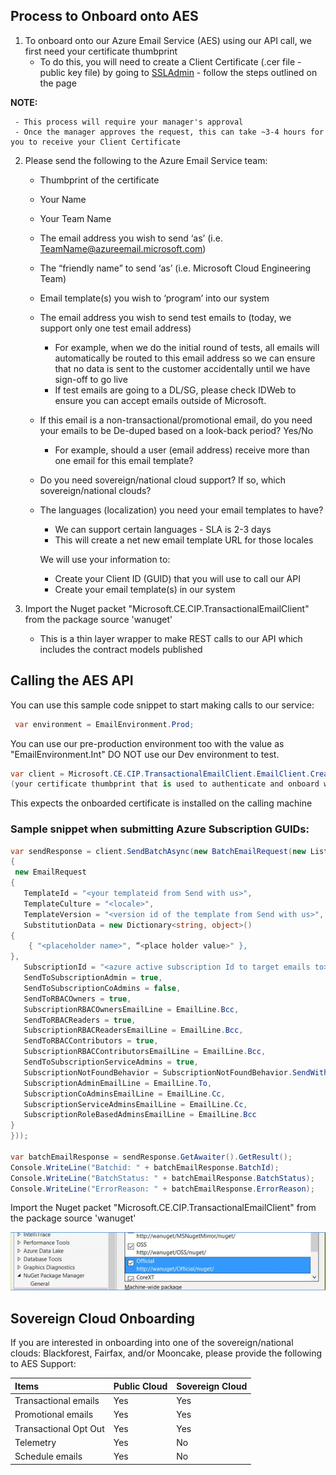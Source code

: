 ## Process to Onboard onto AES

1.	To onboard onto our Azure Email Service (AES) using our API call, we first need your certificate thumbprint 
     - To do this, you will need to create a Client Certificate (.cer file - public key file) by going to [SSLAdmin](http://SSLadmin) - follow the steps outlined on the page

**NOTE:** 

     - This process will require your manager's approval
     - Once the manager approves the request, this can take ~3-4 hours for you to receive your Client Certificate
       
2.	Please send the following to the Azure Email Service team: 
     - Thumbprint of the certificate
     - Your Name
     - Your Team Name
     - The email address you wish to send ‘as’ (i.e. TeamName@azureemail.microsoft.com)
     - The “friendly name” to send ‘as’ (i.e. Microsoft Cloud Engineering Team)
     - Email template(s) you wish to ‘program’ into our system
     - The email address you wish to send test emails to (today, we support only one test email address)
       - For example, when we do the initial round of tests, all emails will automatically be routed to this email address so we can ensure that no data is sent to the customer accidentally until we have sign-off to go live
       - If test emails are going to a DL/SG, please check IDWeb to ensure you can accept emails outside of Microsoft. 
       
     - If this email is a non-transactional/promotional email, do you need your emails to be De-duped based on a look-back period? Yes/No
       - For example, should a user (email address) receive more than one email for this email template? 
     - Do you need sovereign/national cloud support? If so, which sovereign/national clouds?
     - The languages (localization) you need your email templates to have?
       - We can support certain languages - SLA is 2-3 days
       - This will create a net new email template URL for those locales


       We will use your information to: 
       - Create your Client ID (GUID) that you will use to call our API
       - Create your email template(s) in our system

3.	Import the Nuget packet "Microsoft.CE.CIP.TransactionalEmailClient" from the package source 'wanuget' 
 
     - This is a thin layer wrapper to make REST calls to our API which includes the contract models published

## Calling the AES API

You can use this sample code snippet to start making calls to our service:
```C#
 var environment = EmailEnvironment.Prod;
```
You can use our pre-production environment too with the value as "EmailEnvironment.Int" DO NOT use our Dev environment to test.
```C#
var client = Microsoft.CE.CIP.TransactionalEmailClient.EmailClient.Create(environment, (your assigned ClientId from CIP), 
(your certificate thumbprint that is used to authenticate and onboard with CIP));
```
This expects the onboarded certificate is installed on the calling machine


### Sample snippet when submitting Azure Subscription GUIDs:
```C#
var sendResponse = client.SendBatchAsync(new BatchEmailRequest(new List<EmailRequest>
{
 new EmailRequest
{   
   TemplateId = "<your templateid from Send with us>",
   TemplateCulture = "<locale>",
   TemplateVersion = "<version id of the template from Send with us>",
   SubstitutionData = new Dictionary<string, object>()
{
    { "<placeholder name>", “<place holder value>" },
},
   SubscriptionId = "<azure active subscription Id to target emails to>",
   SendToSubscriptionAdmin = true,
   SendToSubscriptionCoAdmins = false,
   SendToRBACOwners = true,
   SubscriptionRBACOwnersEmailLine = EmailLine.Bcc,
   SendToRBACReaders = true,
   SubscriptionRBACReadersEmailLine = EmailLine.Bcc,
   SendToRBACContributors = true,
   SubscriptionRBACContributorsEmailLine = EmailLine.Bcc,
   SendToSubscriptionServiceAdmins = true,
   SubscriptionNotFoundBehavior = SubscriptionNotFoundBehavior.SendWithoutAdminEmails,
   SubscriptionAdminEmailLine = EmailLine.To,
   SubscriptionCoAdminsEmailLine = EmailLine.Cc,
   SubscriptionServiceAdminsEmailLine = EmailLine.Cc,	
   SubscriptionRoleBasedAdminsEmailLine = EmailLine.Bcc        
}
}));
 
var batchEmailResponse = sendResponse.GetAwaiter().GetResult();
Console.WriteLine("Batchid: " + batchEmailResponse.BatchId);
Console.WriteLine("BatchStatus: " + batchEmailResponse.BatchStatus);
Console.WriteLine("ErrorReason: " + batchEmailResponse.ErrorReason);
```

Import the Nuget packet "Microsoft.CE.CIP.TransactionalEmailClient" from the package source 'wanuget' 

![Wanuget screenshot](/Wanuget.png)


## Sovereign Cloud Onboarding

If you are interested in onboarding into one of the sovereign/national clouds: Blackforest, Fairfax, and/or Mooncake, please provide the following to AES Support:


| Items | Public Cloud | Sovereign Cloud |
| :--- | :--- | :--- |
| Transactional emails | Yes | Yes |
| Promotional emails | Yes | Yes |
| Transactional Opt Out | Yes | Yes |
|Telemetry | Yes | No |
|Schedule emails | Yes | No |
    
    
  


